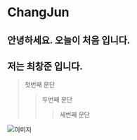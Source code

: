 # ChangJun

## 안녕하세요. 오늘이 처음 입니다.
## 저는 최창준 입니다.

> 첫번째 문단
> > 두번째 문단
> > > 세번째 문단

![이미지](https://wallpaperaccess.com/full/829012.jpg)


